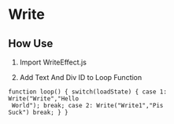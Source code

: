 # Write
## How Use
1. Import WriteEffect.js

<code><script src="WriteEffect.js"></script></code>

2. Add Text And Div ID to Loop Function

<code>function loop()
{
switch(loadState)
{
case 1:
    Write("Write","Hello<br> World");
    break;
case 2:
    Write("Write1","Pis Suck")
    break;
}
}</code>
